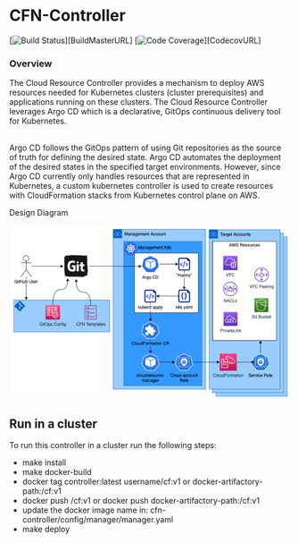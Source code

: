 # CFN-Controller

[![Build Status][BuildStatusImg]][BuildMasterURL]
[![Code Coverage][CodecovImg]][CodecovURL]

<h3> Overview </h3>
The Cloud Resource Controller provides a mechanism to deploy AWS resources needed for Kubernetes clusters (cluster prerequisites) and applications running on these clusters. The Cloud Resource Controller leverages Argo CD which is a declarative, GitOps continuous delivery tool for Kubernetes.  

<br>Argo CD follows the GitOps pattern of using Git repositories as the source of truth for defining the desired state. Argo CD automates the deployment of the desired states in the specified target environments. However, since Argo CD currently only handles resources that are represented in Kubernetes, a custom kubernetes controller is used to create resources with CloudFormation stacks from Kubernetes control plane on AWS.

Design Diagram

![Design Diagram](./docs/images/design.png)


## Run in a cluster
To run this controller in a cluster run the following steps:

- make install
- make docker-build
- docker tag controller:latest username/cf:v1 or docker-artifactory-path:/cf:v1
- docker push <username>/cf:v1  or docker push docker-artifactory-path:/cf:v1
- update the docker image name in: cfn-controller/config/manager/manager.yaml
- make deploy


<!-- URLs -->
[BuildStatusImg]: 
[BuildMasterURL]: 
[CodecovImg]: 
[CodecovURL]: 
